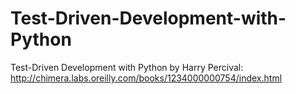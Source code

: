 # Test-Driven-Development-with-Python
Test-Driven Development with Python by Harry Percival: http://chimera.labs.oreilly.com/books/1234000000754/index.html
